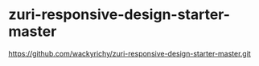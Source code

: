 # zuri-responsive-design-starter-master
https://github.com/wackyrichy/zuri-responsive-design-starter-master.git
